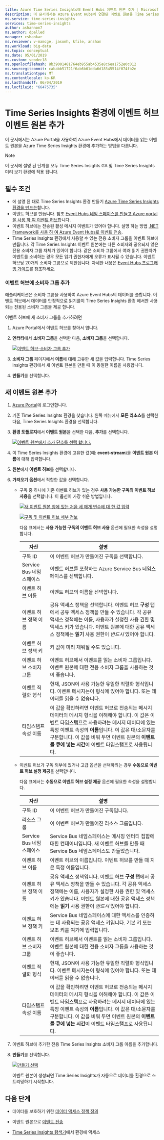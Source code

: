 ```yaml
---
title: Azure Time Series Insights에 Event Hubs 이벤트 원본 추가 | Microsoft Docs
description: 이 문서에서는 Azure Event Hubs에 연결된 이벤트 원본을 Time Series Insights 환경에 추가하는 방법을 설명합니다.
ms.service: time-series-insights
services: time-series-insights
author: ashannon7
ms.author: dpalled
manager: cshankar
ms.reviewer: v-mamcge, jasonh, kfile, anshan
ms.workload: big-data
ms.topic: conceptual
ms.date: 05/01/2019
ms.custom: seodec18
ms.openlocfilehash: 8b39001481764eb955ab4535e8c6ea1752e0c012
ms.sourcegitcommit: cababb51721f6ab6b61dda6d18345514f074fb2e
ms.translationtype: MT
ms.contentlocale: ko-KR
ms.lasthandoff: 06/04/2019
ms.locfileid: "66475735"
---
```

# <a name="add-an-event-hub-event-source-to-your-time-series-insights-environment"></a>Time Series Insights 환경에 이벤트 허브 이벤트 원본 추가

이 문서에서는 Azure Portal을 사용하여 Azure Event Hubs에서 데이터를 읽는 이벤트 원본을 Azure Time Series Insights 환경에 추가하는 방법을 다룹니다.

> [!NOTE]
> 이 문서에 설명 된 단계를 모두 Time Series Insights GA 및 Time Series Insights 미리 보기 환경에 적용 됩니다.

## <a name="prerequisites"></a>필수 조건

- 에 설명 된 대로 Time Series Insights 환경 만들기 [Azure Time Series Insights 환경을 만드는](./time-series-insights-update-create-environment.md)합니다.
- 이벤트 허브를 만듭니다. 참조 [Event Hubs 네임 스페이스를 만들고 Azure portal을 사용 하 여 이벤트 허브](../event-hubs/event-hubs-create.md)합니다.
- 이벤트 허브에는 전송된 활성 메시지 이벤트가 있어야 합니다. 설명 하는 방법 [.NET Framework를 사용 하 여 Azure Event Hubs로 이벤트 전송](../event-hubs/event-hubs-dotnet-framework-getstarted-send.md).
- Time Series Insights 환경에서 사용할 수 있는 전용 소비자 그룹을 이벤트 허브에 만듭니다. 각 Time Series Insights 이벤트 원본에는 다른 소비자와 공유되지 않은 전용 소비자 그룹 자체가 있어야 합니다. 같은 소비자 그룹에서 여러 읽기 권한자가 이벤트를 소비하는 경우 모든 읽기 권한자에게 오류가 표시될 수 있습니다. 이벤트 허브당 20개의 소비자 그룹으로 제한됩니다. 자세한 내용은 [Event Hubs 프로그래밍 가이드](../event-hubs/event-hubs-programming-guide.md)를 참조하세요.

### <a name="add-a-consumer-group-to-your-event-hub"></a>이벤트 허브에 소비자 그룹 추가

애플리케이션은 소비자 그룹을 사용하여 Azure Event Hubs의 데이터를 풀합니다. 이벤트 허브에서 데이터를 안정적으로 읽기를이 Time Series Insights 환경 에서만 사용 되는 전용된 소비자 그룹을 제공 합니다.

이벤트 허브에 새 소비자 그룹을 추가하려면

1. Azure Portal에서 이벤트 허브를 찾아서 엽니다.

1. **엔터티**에서 **소비자 그룹**을 선택한 다음, **소비자 그룹**을 선택합니다.

   [![이벤트 허브-소비자 그룹 추가](media/time-series-insights-how-to-add-an-event-source-eventhub/5-event-hub-consumer-group.png)](media/time-series-insights-how-to-add-an-event-source-eventhub/5-event-hub-consumer-group.png#lightbox)

1. **소비자 그룹** 페이지에서 **이름**에 대해 고유한 새 값을 입력합니다.  Time Series Insights 환경에서 새 이벤트 원본을 만들 때 이 동일한 이름을 사용합니다.

1. **만들기**를 선택합니다.

## <a name="add-a-new-event-source"></a>새 이벤트 원본 추가

1. [Azure Portal](https://portal.azure.com)에 로그인합니다.

1. 기존 Time Series Insights 환경을 찾습니다. 왼쪽 메뉴에서 **모든 리소스**를 선택한 다음, Time Series Insights 환경을 선택합니다.

1. **환경 토폴로지**에서 **이벤트 원본**을 선택한 다음, **추가**를 선택합니다.

   [![이벤트 원본에서 추가 단추를 선택 합니다.](media/time-series-insights-how-to-add-an-event-source-eventhub/1-event-sources.png)](media/time-series-insights-how-to-add-an-event-source-eventhub/1-event-sources.png#lightbox)

1. 이 Time Series Insights 환경에 고유한 값(예: **event-stream**)을 **이벤트 원본 이름**에 대해 입력합니다.

1. **원본**에서 **이벤트 허브**를 선택합니다.

1. **가져오기 옵션**에서 적합한 값을 선택합니다.
   - 구독 중 하나에 기존 이벤트 허브가 있는 경우 **사용 가능한 구독의 이벤트 허브 사용**을 선택합니다. 이 옵션이 가장 쉬운 방법입니다.

       [![새 이벤트 원본 창에 있는 처음 세 매개 변수에 대 한 값 입력](media/time-series-insights-how-to-add-an-event-source-eventhub/2-import-option.png)](media/time-series-insights-how-to-add-an-event-source-eventhub/2-import-option.png#lightbox)


       [![구독 및 이벤트 허브 세부 정보](media/time-series-insights-how-to-add-an-event-source-eventhub/3-new-event-source.png)](media/time-series-insights-how-to-add-an-event-source-eventhub/3-new-event-source.png#lightbox)

     다음 표에서는 **사용 가능한 구독의 이벤트 허브 사용** 옵션에 필요한 속성을 설명합니다.

     | 자산 | 설명 |
     | --- | --- |
     | 구독 ID | 이 이벤트 허브가 만들어진 구독을 선택합니다.
     | Service Bus 네임스페이스 | 이벤트 허브를 포함하는 Azure Service Bus 네임스페이스를 선택합니다.
     | 이벤트 허브 이름 | 이벤트 허브의 이름을 선택합니다.
     | 이벤트 허브 정책 이름 | 공유 액세스 정책을 선택합니다. 이벤트 허브 **구성** 탭에서 공유 액세스 정책을 만들 수 있습니다. 각 공유 액세스 정책에는 이름, 사용자가 설정한 사용 권한 및 액세스 키가 있습니다. 이벤트 원본에 대한 공유 액세스 정책에는 **읽기** 사용 권한이 *반드시* 있어야 합니다.
     | 이벤트 허브 정책 키 | 키 값이 미리 채워질 수도 있습니다.
     | 이벤트 허브 소비자 그룹 | 이벤트 허브에서 이벤트를 읽는 소비자 그룹입니다. 이벤트 원본에 대한 전용 소비자 그룹을 사용하는 것이 좋습니다. |
     | 이벤트 직렬화 형식 | 현재, JSON이 사용 가능한 유일한 직렬화 형식입니다. 이벤트 메시지는이 형식에 있어야 합니다. 또는 데이터를 읽을 수 없습니다. |
     | 타임스탬프 속성 이름 | 이 값을 확인하려면 이벤트 허브로 전송되는 메시지 데이터의 메시지 형식을 이해해야 합니다. 이 값은 이벤트 타임스탬프로 사용하려는 메시지 데이터에 있는 특정 이벤트 속성의 **이름**입니다. 이 값은 대/소문자를 구분합니다. 이 값을 비워 두면 이벤트 원본의 **이벤트를 큐에 넣는 시간**이 이벤트 타임스탬프로 사용됩니다. |

    - 이벤트 허브가 구독 외부에 있거나 고급 옵션을 선택하려는 경우 **수동으로 이벤트 허브 설정 제공**을 선택합니다.

      다음 표에서는 **수동으로 이벤트 허브 설정 제공** 옵션에 필요한 속성을 설명합니다.
 
      | 자산 | 설명 |
      | --- | --- |
      | 구독 ID | 이 이벤트 허브가 만들어진 구독입니다.
      | 리소스 그룹 | 이 이벤트 허브가 만들어진 리소스 그룹입니다.
      | Service Bus 네임스페이스 | Service Bus 네임스페이스는 메시징 엔터티 집합에 대한 컨테이너입니다. 새 이벤트 허브를 만들 때 Service Bus 네임스페이스도 만들었습니다.
      | 이벤트 허브 이름 | 이벤트 허브의 이름입니다. 이벤트 허브를 만들 때 지은 특정 이름입니다.
      | 이벤트 허브 정책 이름 | 공유 액세스 정책입니다. 이벤트 허브 **구성** 탭에서 공유 액세스 정책을 만들 수 있습니다. 각 공유 액세스 정책에는 이름, 사용자가 설정한 사용 권한 및 액세스 키가 있습니다. 이벤트 원본에 대한 공유 액세스 정책에는 **읽기** 사용 권한이 *반드시* 있어야 합니다.
      | 이벤트 허브 정책 키 | Service Bus 네임스페이스에 대한 액세스를 인증하는 데 사용되는 공유 액세스 키입니다. 기본 키 또는 보조 키를 여기에 입력합니다.
      | 이벤트 허브 소비자 그룹 | 이벤트 허브에서 이벤트를 읽는 소비자 그룹입니다. 이벤트 원본에 대한 전용 소비자 그룹을 사용하는 것이 좋습니다.
      | 이벤트 직렬화 형식 | 현재, JSON이 사용 가능한 유일한 직렬화 형식입니다. 이벤트 메시지는이 형식에 있어야 합니다. 또는 데이터를 읽을 수 없습니다. |
      | 타임스탬프 속성 이름 | 이 값을 확인하려면 이벤트 허브로 전송되는 메시지 데이터의 메시지 형식을 이해해야 합니다. 이 값은 이벤트 타임스탬프로 사용하려는 메시지 데이터에 있는 특정 이벤트 속성의 **이름**입니다. 이 값은 대/소문자를 구분합니다. 이 값을 비워 두면 이벤트 원본의 **이벤트를 큐에 넣는 시간**이 이벤트 타임스탬프로 사용됩니다. |

1. 이벤트 허브에 추가한 전용 Time Series Insights 소비자 그룹 이름을 추가합니다.

1. **만들기**를 선택합니다.

   [![만들기 선택](media/time-series-insights-how-to-add-an-event-source-eventhub/4-create-button.png)](media/time-series-insights-how-to-add-an-event-source-eventhub/4-create-button.png#lightbox)

   이벤트 원본이 생성되면 Time Series Insights가 자동으로 데이터를 환경으로 스트리밍하기 시작합니다.

## <a name="next-steps"></a>다음 단계

* 데이터를 보호하기 위한 [데이터 액세스 정책 정의](time-series-insights-data-access.md)

* 이벤트 원본으로 [이벤트 전송](time-series-insights-send-events.md)

* [Time Series Insights 탐색기](https://insights.timeseries.azure.com)에서 환경에 액세스

